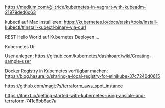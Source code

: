 https://medium.com/@lizrice/kubernetes-in-vagrant-with-kubeadm-21979ded6c63

kubectl auf Mac installieren:
https://kubernetes.io/docs/tasks/tools/install-kubectl/#install-kubectl-binary-via-curl

REST Hello World auf Kubernetes Deployen ...

Kubernetes Ui:

User anlegen: https://github.com/kubernetes/dashboard/wiki/Creating-sample-user

Docker Registry in Kubernetes verfügbar machen:
https://blog.hasura.io/sharing-a-local-registry-for-minikube-37c7240d0615



https://github.com/magic7s/terraform_aws_spot_instance

https://itnext.io/getting-started-with-kubernetes-using-ansible-and-terraform-741e6bb6ad7a
